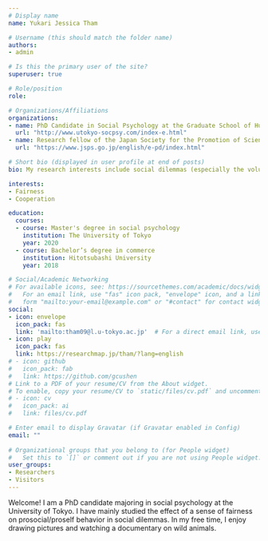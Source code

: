 ```yaml
---
# Display name
name: Yukari Jessica Tham

# Username (this should match the folder name)
authors:
- admin

# Is this the primary user of the site?
superuser: true

# Role/position
role:  

# Organizations/Affiliations
organizations:
- name: PhD Candidate in Social Psychology at the Graduate School of Humanities and Sociology at the University of Tokyo.
  url: "http://www.utokyo-socpsy.com/index-e.html"
- name: Research fellow of the Japan Society for the Promotion of Science.
  url: "https://www.jsps.go.jp/english/e-pd/index.html"

# Short bio (displayed in user profile at end of posts)
bio: My research interests include social dilemmas (especially the volunteer's dilemma) and a sense of fairness.

interests:
- Fairness
- Cooperation

education:
  courses:
  - course: Master's degree in social psychology
    institution: The University of Tokyo
    year: 2020
  - course: Bachelor’s degree in commerce
    institution: Hitotsubashi University
    year: 2018

# Social/Academic Networking
# For available icons, see: https://sourcethemes.com/academic/docs/widgets/#icons
#   For an email link, use "fas" icon pack, "envelope" icon, and a link in the
#   form "mailto:your-email@example.com" or "#contact" for contact widget.
social:
- icon: envelope
  icon_pack: fas
  link: 'mailto:tham09@l.u-tokyo.ac.jp'  # For a direct email link, use "mailto:test@example.org".
- icon: play
  icon_pack: fas
  link: https://researchmap.jp/tham/?lang=english
# - icon: github
#   icon_pack: fab
#   link: https://github.com/gcushen
# Link to a PDF of your resume/CV from the About widget.
# To enable, copy your resume/CV to `static/files/cv.pdf` and uncomment the lines below.  
# - icon: cv
#   icon_pack: ai
#   link: files/cv.pdf

# Enter email to display Gravatar (if Gravatar enabled in Config)
email: ""
  
# Organizational groups that you belong to (for People widget)
#   Set this to `[]` or comment out if you are not using People widget.  
user_groups:
- Researchers
- Visitors
---
```


Welcome! I am a PhD candidate majoring in social psychology at the University of Tokyo. I have mainly studied the effect of a sense of fairness on prosocial/proself behavior in social dilemmas. In my free time, I enjoy drawing pictures and watching a documentary on wild animals.
